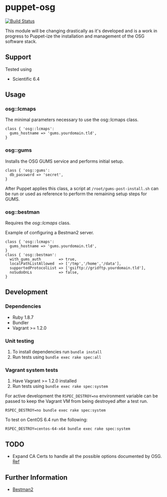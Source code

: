 # puppet-osg

[![Build Status](https://travis-ci.org/treydock/puppet-osg.png)](https://travis-ci.org/treydock/puppet-osg)

This module will be changing drastically as it's developed and is a work in progress to Puppet-ize the installation and management of the OSG software stack.

## Support

Tested using
* Scientific 6.4

## Usage

### osg::lcmaps

The minimal parameters necessary to use the osg::lcmaps class.

    class { 'osg::lcmaps':
      gums_hostname => 'gums.yourdomain.tld',
    }

### osg::gums

Installs the OSG GUMS service and performs initial setup.

    class { 'osg::gums':
      db_password => 'secret',
    }

After Puppet applies this class, a script at `/root/gums-post-install.sh` can be run or used as reference to perform the remaining setup steps for GUMS.

### osg::bestman

Requires the *osg::lcmaps* class.

Example of configuring a Bestman2 server.

    class { 'osg::lcmaps':
      gums_hostname => 'gums.yourdomain.tld',
    }
    class { 'osg::bestman':
      with_gums_auth        => true,
      localPathListAllowed  => ['/tmp','/home','/data'],
      supportedProtocolList => ['gsiftp://gridftp.yourdomain.tld'],
      noSudoOnLs            => false,
    }

## Development

### Dependencies

* Ruby 1.8.7
* Bundler
* Vagrant >= 1.2.0

### Unit testing

1. To install dependencies run `bundle install`
2. Run tests using `bundle exec rake spec:all`

### Vagrant system tests

1. Have Vagrant >= 1.2.0 installed
2. Run tests using `bundle exec rake spec:system`

For active development the `RSPEC_DESTROY=no` environment variable can be passed to keep the Vagrant VM from being destroyed after a test run.

    RSPEC_DESTROY=no bundle exec rake spec:system

To test on CentOS 6.4 run the following:

    RSPEC_DESTROY=centos-64-x64 bundle exec rake spec:system

## TODO

* Expand CA Certs to handle all the possible options documented by OSG.  [Ref](https://twiki.grid.iu.edu/bin/view/Documentation/Release3/InstallCertAuth)

## Further Information

* [Bestman2](https://twiki.grid.iu.edu/bin/view/Documentation/Release3/InstallOSGBestmanSE)
